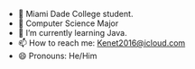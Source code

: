 - 🔭 Miami Dade College student.
- 🔭 Computer Science Major
- 🌱 I’m currently learning Java.
- 📫 How to reach me: Kenet2016@icloud.com
- 😄 Pronouns: He/Him
